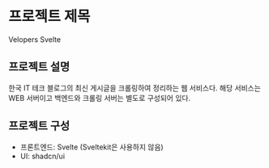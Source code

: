 # 프로젝트 제목
Velopers Svelte

## 프로젝트 설명
한국 IT 테크 블로그의 최신 게시글을 크롤링하여 정리하는 웹 서비스다.
해당 서비스는 WEB 서버이고 백엔드와 크롤링 서버는 별도로 구성되어 있다.

## 프로젝트 구성
- 프론트엔드: Svelte (Sveltekit은 사용하지 않음)
- UI: shadcn/ui